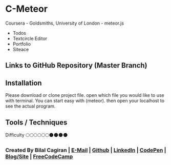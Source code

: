 # C-Meteor
Coursera - Goldsmiths, University of London - meteor.js 

- Todos
- Textcircle Editor
- Portfolio
- Siteace

## Links to GitHub Repository (Master Branch)


## Installation
Please download or clone project file. open which file you would like to use with terminal. You can start easy with (meteor). then open your localhost to see the actual program.

## Tools / Techniques


Difficulty :full_moon::full_moon::full_moon::full_moon::full_moon::full_moon::new_moon::new_moon::new_moon::new_moon:

### Created By Bilal Cagiran | [E-Mail](mailto:bcagiran@hotmail.com) | [Github](https://github.com/extwiii/) | [LinkedIn](https://linkedin.com/in/bilalcagiran) | [CodePen](http://codepen.io/extwiii/) | [Blog/Site](http://bilalcagiran.com) | [FreeCodeCamp](https://www.freecodecamp.com/extwiii) 

